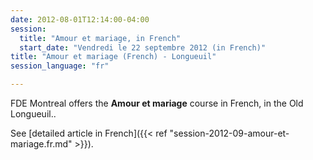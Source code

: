 ```yaml
---
date: 2012-08-01T12:14:00-04:00
session:
  title: "Amour et mariage, in French"
  start_date: "Vendredi le 22 septembre 2012 (in French)"
title: "Amour et mariage (French) - Longueuil"
session_language: "fr"

---
```


FDE Montreal offers the **Amour et mariage** course in French, in the Old Longueuil..

See [detailed article in French]({{< ref "session-2012-09-amour-et-mariage.fr.md" >}}).
